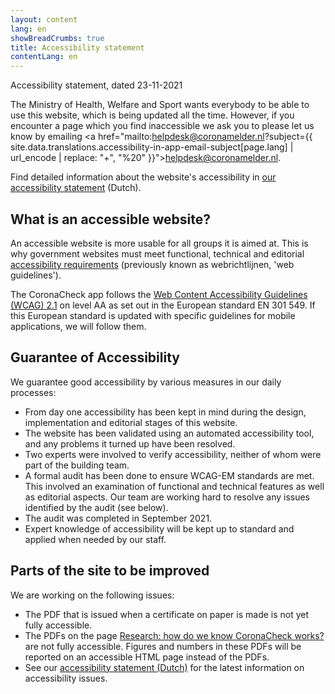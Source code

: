 ```yaml
---
layout: content
lang: en
showBreadCrumbs: true
title: Accessibility statement
contentLang: en
---
```

Accessibility statement, dated 23-11-2021

The Ministry of Health, Welfare and Sport wants everybody to be able to use this website, which is being updated all the time. However, if you encounter a page which you find inaccessible we ask you to please let us know by emailing  <a href="mailto:helpdesk@coronamelder.nl?subject={{ site.data.translations.accessibility-in-app-email-subject[page.lang] | url_encode | replace: "+", "%20" }}">helpdesk@coronamelder.nl</a>. <br />

Find detailed information about the website's accessibility in <a href="https://www.toegankelijkheidsverklaring.nl/register/4230" hreflang="nl">our accessibility statement</a> (Dutch).

## What is an accessible website?

An accessible website is more usable for all groups it is aimed at. This is why government websites must meet functional, technical and editorial [accessibility requirements](https://www.digitoegankelijk.nl/) (previously known as webrichtlijnen, 'web guidelines').

The CoronaCheck app follows the [Web Content Accessibility Guidelines (WCAG) 2.1](https://www.w3.org/TR/2018/REC-WCAG21-20180605/) on level AA as set out in the European standard EN 301 549. If this European standard is updated with specific guidelines for mobile applications, we will follow them.

## Guarantee of Accessibility

We guarantee good accessibility by various measures in our daily processes:

- From day one accessibility has been kept in mind during the design, implementation and editorial stages of this website.
- The website has been validated using an automated accessibility tool, and any problems it turned up have been resolved.
- Two experts were involved to verify accessibility, neither of whom were part of the building team.
- A formal audit has been done to ensure WCAG-EM standards are met. This involved an examination of functional and technical features as well as editorial aspects. Our team are working hard to resolve any issues identified by the audit (see below).
- The audit was completed in September 2021.
- Expert knowledge of accessibility will be kept up to standard and applied when needed by our staff.

## Parts of the site to be improved 

We are working on the following issues:

-   The PDF that is issued when a certificate on paper is made is not yet fully accessible.
-   The PDFs on the page [Research: how do we know CoronaCheck works?](https://coronacheck.nl/en/faq/7-1-onderzoek-hoe-weten-we-of-coronacheck-werkt/) are not fully accessible. Figures and numbers in these PDFs will be reported on an accessible HTML page instead of the PDFs.
-   See our <a href="https://www.toegankelijkheidsverklaring.nl/register/4230" lang="nl" rel="noreferrer noopener">accessibility statement (Dutch)</a> for the latest information on accessibility issues.


